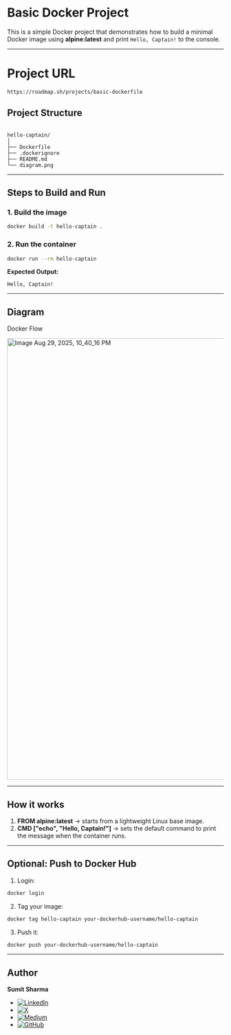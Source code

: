 
# Basic Docker Project

This is a simple Docker project that demonstrates how to build a minimal Docker image using **alpine:latest** and print `Hello, Captain!` to the console.

---

# Project URL
```
https://roadmap.sh/projects/basic-dockerfile
```
## Project Structure
```

hello-captain/
│
├── Dockerfile
├── .dockerignore
├── README.md
└── diagram.png

````

---

## Steps to Build and Run

### 1. Build the image
```bash
docker build -t hello-captain .
````

### 2. Run the container

```bash
docker run --rm hello-captain
```

**Expected Output:**

```
Hello, Captain!
```

---

## Diagram

Docker Flow

<img width="1536" height="1024" alt="Image Aug 29, 2025, 10_40_16 PM" src="https://github.com/user-attachments/assets/01be4e4b-ea0c-43c2-9860-bb3b2f6aa432" />


---

## How it works

1. **FROM alpine\:latest** → starts from a lightweight Linux base image.
2. **CMD \["echo", "Hello, Captain!"]** → sets the default command to print the message when the container runs.

---

## Optional: Push to Docker Hub

1. Login:

```bash
docker login
```

2. Tag your image:

```bash
docker tag hello-captain your-dockerhub-username/hello-captain
```

3. Push it:

```bash
docker push your-dockerhub-username/hello-captain
```

---

## **Author**

**Sumit Sharma**
- [![LinkedIn](https://img.shields.io/badge/LinkedIn-0A66C2?style=flat&logo=linkedin&logoColor=white)](https://www.linkedin.com/in/sumitsharma-ss/)
- [![X](https://img.shields.io/badge/X-black?style=flat&logo=twitter&logoColor=white)](https://x.com/sumitsharma_95)
- [![Medium](https://img.shields.io/badge/Medium-12100E?style=flat&logo=medium&logoColor=white)](https://medium.com/@devopswithsumit)
- [![GitHub](https://img.shields.io/badge/GitHub-100000?style=flat&logo=github&logoColor=white)](https://github.com/sumit0920)
